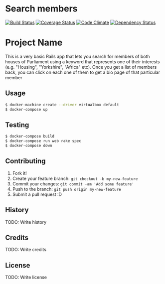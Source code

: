 # Search members

[![Build Status](https://travis-ci.org/giusepped/search-for-member.svg?branch=master)](https://travis-ci.org/giusepped/search-for-member)
[![Coverage Status](https://coveralls.io/repos/github/giusepped/search-for-member/badge.svg?branch=master)](https://coveralls.io/github/giusepped/search-for-member?branch=master)
[![Code Climate](https://codeclimate.com/github/giusepped/search-for-member/badges/gpa.svg)](https://codeclimate.com/github/giusepped/search-for-member)
[![Dependency Status](https://gemnasium.com/giusepped/search-for-member.svg)](https://gemnasium.com/giusepped/search-for-member)

# Project Name

This is a very basic Rails app that lets you search for members of both houses of Parliament using a keyword that represents one of their interests (e.g. "Housing", "Yorkshire", "Africa" etc). Once you get a list of members back, you can click on each one of them to get a bio page of that particular member

## Usage

```bash
$ docker-machine create --driver virtualbox default
$ docker-compose up
```

## Testing

```bash
$ docker-compose build
$ docker-compose run web rake spec
$ docker-compose down
```

## Contributing

1. Fork it!
2. Create your feature branch: `git checkout -b my-new-feature`
3. Commit your changes: `git commit -am 'Add some feature'`
4. Push to the branch: `git push origin my-new-feature`
5. Submit a pull request :D

## History

TODO: Write history

## Credits

TODO: Write credits

## License

TODO: Write license
